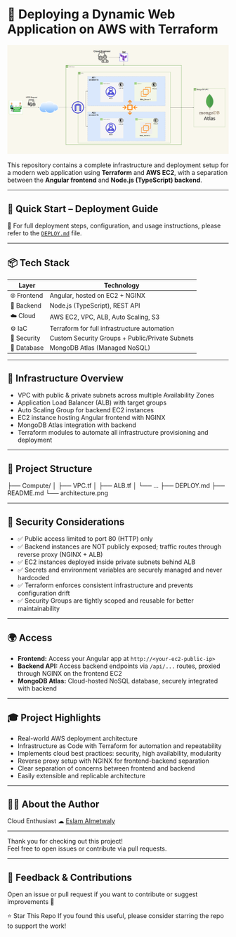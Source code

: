 # 🚀 Deploying a Dynamic Web Application on AWS with Terraform

![Architecture](./architecture.png)

This repository contains a complete infrastructure and deployment setup for a modern web application using **Terraform** and **AWS EC2**, with a separation between the **Angular frontend** and **Node.js (TypeScript) backend**.

---

## 📘 Quick Start – Deployment Guide

📄 For full deployment steps, configuration, and usage instructions, please refer to the [`DEPLOY.md`](./DEPLOY.md) file.

---

## 📦 Tech Stack

| Layer        | Technology                                    |
|--------------|----------------------------------------------|
| 🌐 Frontend  | Angular, hosted on EC2 + NGINX                |
| 🧰 Backend   | Node.js (TypeScript), REST API                |
| ☁️ Cloud     | AWS EC2, VPC, ALB, Auto Scaling, S3           |
| ⚙️ IaC       | Terraform for full infrastructure automation |
| 🔐 Security  | Custom Security Groups + Public/Private Subnets |
| 🧠 Database  | MongoDB Atlas (Managed NoSQL)                 |

---

## 🧱 Infrastructure Overview

- VPC with public & private subnets across multiple Availability Zones
- Application Load Balancer (ALB) with target groups
- Auto Scaling Group for backend EC2 instances
- EC2 instance hosting Angular frontend with NGINX
- MongoDB Atlas integration with backend
- Terraform modules to automate all infrastructure provisioning and deployment

---

## 📁 Project Structure

├── Compute/
│   ├── VPC.tf
│   ├── ALB.tf
│   └── ...
├── DEPLOY.md
├── README.md
└── architecture.png


---

## 🔐 Security Considerations

- ✅ Public access limited to port 80 (HTTP) only
- ✅ Backend instances are NOT publicly exposed; traffic routes through reverse proxy (NGINX + ALB)
- ✅ EC2 instances deployed inside private subnets behind ALB
- ✅ Secrets and environment variables are securely managed and never hardcoded
- ✅ Terraform enforces consistent infrastructure and prevents configuration drift
- ✅ Security Groups are tightly scoped and reusable for better maintainability

---

## 🌍 Access

- **Frontend:** Access your Angular app at `http://<your-ec2-public-ip>`
- **Backend API:** Access backend endpoints via `/api/...` routes, proxied through NGINX on the frontend EC2
- **MongoDB Atlas:** Cloud-hosted NoSQL database, securely integrated with backend

---

## 🎓 Project Highlights

- Real-world AWS deployment architecture
- Infrastructure as Code with Terraform for automation and repeatability
- Implements cloud best practices: security, high availability, modularity
- Reverse proxy setup with NGINX for frontend-backend separation
- Clear separation of concerns between frontend and backend
- Easily extensible and replicable architecture

---

## 👨‍💻 About the Author
Cloud Enthusiast ☁
[Eslam Almetwaly](https://github.com/eslamalmetwaly)

---

Thank you for checking out this project!  
Feel free to open issues or contribute via pull requests.

---


## 💬 Feedback & Contributions
Open an issue or pull request if you want to contribute or suggest improvements 🙌

⭐ Star This Repo
If you found this useful, please consider starring the repo to support the work!



